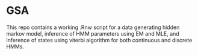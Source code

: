 # GSA
This repo contains a working .Rnw script for a data generating hidden markov model, inference of HMM parameters using EM and MLE, and inference of states using viterbi algorithm for both continuous and discrete HMMs.
